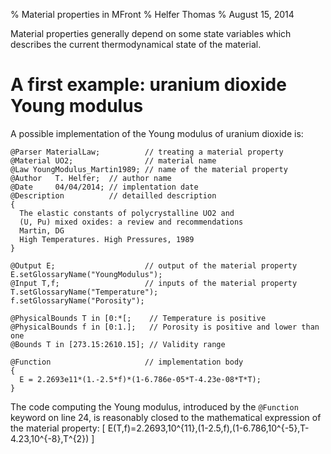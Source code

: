 % Material properties in MFront
% Helfer Thomas
% August 15, 2014

Material properties generally depend on some state variables which
describes the current thermodynamical state of the material.

# A first example: uranium dioxide Young modulus

A possible implementation of the Young modulus of uranium dioxide is:

~~~~ {#UO2YoungModulus .cpp .numberLines}
@Parser MaterialLaw;          // treating a material property
@Material UO2;                // material name
@Law YoungModulus_Martin1989; // name of the material property 
@Author   T. Helfer;  // author name
@Date     04/04/2014; // implentation date
@Description          // detailled description
{
  The elastic constants of polycrystalline UO2 and
  (U, Pu) mixed oxides: a review and recommendations
  Martin, DG
  High Temperatures. High Pressures, 1989
}

@Output E;                    // output of the material property
E.setGlossaryName("YoungModulus");
@Input T,f;                   // inputs of the material property
T.setGlossaryName("Temperature");
f.setGlossaryName("Porosity");

@PhysicalBounds T in [0:*[;    // Temperature is positive
@PhysicalBounds f in [0:1.];   // Porosity is positive and lower than one
@Bounds T in [273.15:2610.15]; // Validity range

@Function                     // implementation body
{
  E = 2.2693e11*(1.-2.5*f)*(1-6.786e-05*T-4.23e-08*T*T);
}
~~~~~~~~~~~~~~~~~~~~~~~~~~~~~~~~~~~~~~~~~~~~~~~~~

The code computing the Young modulus, introduced by the `@Function`
keyword on line 24, is reasonably closed to the mathematical
expression of the material property:
\[
E(T,f)=2.2693\,10^{11}\,(1-2.5\,f)\,(1-6.786\,10^{-5}\,T-4.23\,10^{-8}\,T^{2})
\]
